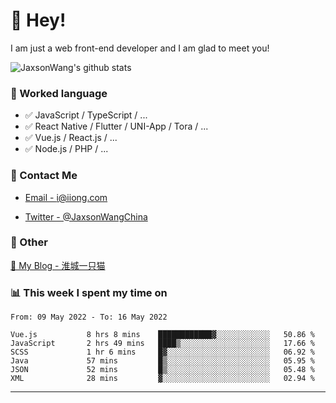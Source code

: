 # 👋 Hey!

I am just a web front-end developer and I am glad to meet you!

![JaxsonWang's github stats](https://github-readme-stats.vercel.app/api?username=JaxsonWang&&show_icons=true&&title_color=1abc9c&&icon_color=1abc9c)


### 📝 Worked language

- ✅ JavaScript / TypeScript / ...
- ✅ React Native / Flutter / UNI-App / Tora / ...
- ✅ Vue.js / React.js / ...
- ✅ Node.js / PHP / ...

### 📮 Contact Me

- [Email - i@iiong.com](mailto:i@iiong.com)

- [Twitter - @JaxsonWangChina](https://twitter.com/JaxsonWangChina)

### 🤪 Other

[📌 My Blog - 淮城一只猫](https://iiong.com)

### 📊 This week I spent my time on

<!--START_SECTION:waka-->

```text
From: 09 May 2022 - To: 16 May 2022

Vue.js           8 hrs 8 mins    ████████████▓░░░░░░░░░░░░   50.86 %
JavaScript       2 hrs 49 mins   ████▒░░░░░░░░░░░░░░░░░░░░   17.66 %
SCSS             1 hr 6 mins     █▓░░░░░░░░░░░░░░░░░░░░░░░   06.92 %
Java             57 mins         █▒░░░░░░░░░░░░░░░░░░░░░░░   05.95 %
JSON             52 mins         █▒░░░░░░░░░░░░░░░░░░░░░░░   05.48 %
XML              28 mins         ▓░░░░░░░░░░░░░░░░░░░░░░░░   02.94 %
```

<!--END_SECTION:waka-->

---
